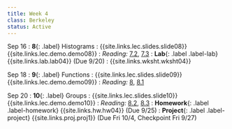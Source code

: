 ```yaml
---
title: Week 4
class: Berkeley
status: Active
---
```


Sep 16
: **8**{: .label} Histograms
    : {{site.links.lec.slides.slide08}} {{site.links.lec.demo.demo08}}
: _Reading:_ [7.2](https://inferentialthinking.com/chapters/07/2/Visualizing_Numerical_Distributions.html), [7.3](https://inferentialthinking.com/chapters/07/3/Overlaid_Graphs.html)
: **Lab**{: .label .label-lab} {{site.links.lab.lab04}} (Due 9/20)
    : {{site.links.wksht.wksht04}} 

Sep 18
: **9**{: .label} Functions
    : {{site.links.lec.slides.slide09}} {{site.links.lec.demo.demo09}}
: _Reading:_ [8](https://inferentialthinking.com/chapters/08/Functions_and_Tables.html), [8.1](https://inferentialthinking.com/chapters/08/1/Applying_a_Function_to_a_Column.html)

Sep 20
: **10**{: .label} Groups
    : {{site.links.lec.slides.slide10}} {{site.links.lec.demo.demo10}}
: _Reading:_ [8.2](https://inferentialthinking.com/chapters/08/2/Classifying_by_One_Variable.html), [8.3](https://inferentialthinking.com/chapters/08/3/Cross-Classifying_by_More_than_One_Variable.html)
: **Homework**{: .label .label-homework} {{site.links.hw.hw04}} (Due 9/25)
: **Project**{: .label .label-project} {{site.links.proj.proj1}} (Due Fri 10/4, Checkpoint Fri 9/27)
